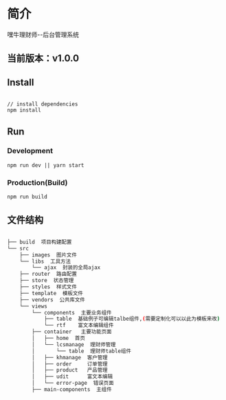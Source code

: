 # 简介

嘿牛理财师--后台管理系统

## 当前版本：v1.0.0

## Install

```bush

// install dependencies
npm install
```

## Run

### Development

```bush
npm run dev || yarn start
```

### Production(Build)

```bush
npm run build
```

## 文件结构

```bash

├── build  项目构建配置
└── src
    ├── images  图片文件
    └── libs  工具方法
        └── ajax  封装的全局ajax
    ├── router  路由配置
    ├── store  状态管理
    ├── styles  样式文件
    ├── template  模板文件
    ├── vendors  公共库文件
    └── views
        └── components  主要业务组件
            ├── table  基础例子可编辑talbe组件,(需要定制化可以以此为模板来改)
            └── rtf    富文本编辑组件
        ├── container   主要功能页面
        │   ├── home  首页
        │   └── lcsmanage  理财师管理
        │       └── table  理财师table组件
        │   ├── khmanage  客户管理
        │   ├── order     订单管理
        │   ├── product   产品管理
        │   ├── udit      富文本编辑
        │   └── error-page  错误页面
        ├── main-components  主组件
```
